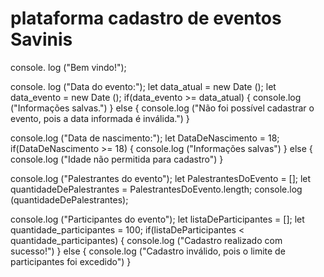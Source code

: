 # plataforma cadastro de eventos Savinis

console. log ("Bem vindo!");

console. log ("Data do evento:");
    let data_atual = new Date ();
    let data_evento = new Date ();
        if(data_evento >= data_atual) {
        console.log ("Informações salvas.")
}
        else {
        console.log ("Não foi possível cadastrar o evento, pois a data informada é inválida.")
}

console.log ("Data de nascimento:");
    let DataDeNascimento = 18;
        if(DataDeNascimento >= 18) {
        console.log ("Informações salvas")
}
        else {
        console.log ("Idade não permitida para cadastro")
}

console.log ("Palestrantes do evento");
    let PalestrantesDoEvento = [];
    let quantidadeDePalestrantes = PalestrantesDoEvento.length;
    console.log (quantidadeDePalestrantes);

console.log ("Participantes do evento");
    let listaDeParticipantes = [];
    let quantidade_participantes = 100;
        if(listaDeParticipantes < quantidade_participantes) {
        console.log ("Cadastro realizado com sucesso!")
        }
        else {
        console.log ("Cadastro inválido, pois o limite de participantes foi excedido")
        }
